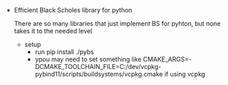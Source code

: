 * Efficient Black Scholes library for python

  There are so many libraries that just implement BS for pyhton, but none takes it to the needed level

  * setup
	* run pip install ./pybs
	* ypou may need to set something like CMAKE_ARGS=-DCMAKE_TOOLCHAIN_FILE=C:/dev/vcpkg-pybind11/scripts/buildsystems/vcpkg.cmake if using vcpkg